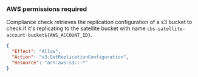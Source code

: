 ### AWS permissions required
Compliance check retrieves the replication configuration of a s3 bucket to check if it's replicating to the satellite bucket with name `cbs-satellite-account-bucket${AWS_ACCOUNT_ID}`.
```json
{
  "Effect": "Allow",
  "Action": "s3:GetReplicationConfiguration",
  "Resource": "arn:aws:s3:::*"
}
```